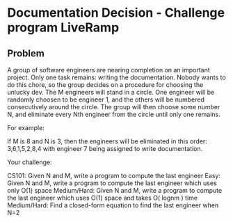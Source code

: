 Documentation Decision - Challenge program LiveRamp
============

Problem
---

A group of software engineers are nearing completion on an important project. Only one task remains: writing the documentation. Nobody wants to do this chore, so the group decides on a procedure for choosing the unlucky dev. The M engineers will stand in a circle. One engineer will be randomly choosen to be engineer 1, and the others will be numbered consecutively around the circle. The group will then choose some number N, and eliminate every Nth engineer from the circle until only one remains.

For example:

If M is 8 and N is 3, then the engineers will be eliminated in this order:
3,6,1,5,2,8,4
with engineer 7 being assigned to write documentation.

Your challenge:

CS101: Given N and M, write a program to compute the last engineer
Easy: Given N and M, write a program to compute the last engineer which uses only O(1) space
Medium/Hard: Given N and M, write a program to compute the last engineer which uses O(1) space and takes O( lognm ) time
Medium/Hard: Find a closed-form equation to find the last engineer when N=2

